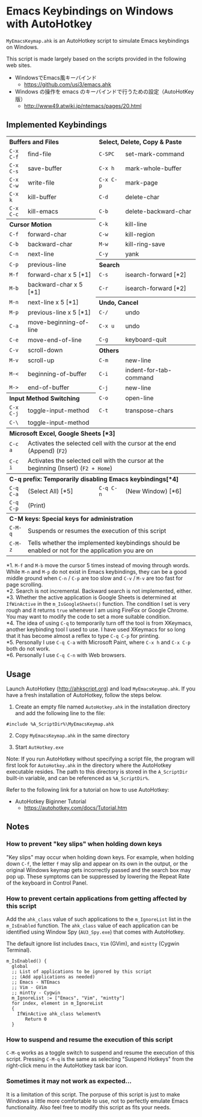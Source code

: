 # Emacs Keybindings on Windows with AutoHotkey

`MyEmacsKeymap.ahk` is an AutoHotkey script to simulate Emacs keybindings on Windows.

This script is made largely based on the scripts provided in the following web sites.

* WindowsでEmacs風キーバインド
  * https://github.com/usi3/emacs.ahk
* Windows の操作を emacs のキーバインドで行うための設定（AutoHotKey版）
  * http://www49.atwiki.jp/ntemacs/pages/20.html

## Implemented Keybindings

<table>
<tr>
<th colspan="2" align="left">Buffers and Files</th><th colspan="2" align="left">Select, Delete, Copy & Paste</th>
</tr>
<tr>
<td><code>C-x C-f</code></td><td>find-file</td><td><code>C-SPC</code></td><td>set-mark-command</td>
</tr>
<tr>
<td><code>C-x C-s</code></td><td>save-buffer</td><td><code>C-x h</code></td><td>mark-whole-buffer</td>
</tr>
<tr>
<td><code>C-x C-w</code></td><td>write-file</td><td><code>C-x C-p</code></td><td>mark-page</td>
</tr>
<tr>
<td><code>C-x k</code></td><td>kill-buffer</td><td><code>C-d</code></td><td>delete-char</td>
</tr>
<tr>
<td><code>C-x C-c</code></td><td>kill-emacs</td><td><code>C-b</code></td><td>delete-backward-char</td>
</tr>
<tr>
<th colspan="2" align="left">Cursor Motion</th><td><code>C-k</code></td><td>kill-line</td>
</tr>
<tr>
<td><code>C-f</code></td><td>forward-char</td><td><code>C-w</code></td><td>kill-region</td>
</tr>
<tr>
<td><code>C-b</code></td><td>backward-char</td><td><code>M-w</code></td><td>kill-ring-save</td>
</tr>
<tr>
<td><code>C-n</code></td><td>next-line</td><td><code>C-y</code></td><td>yank</td>
</tr>
<tr>
<td><code>C-p</code></td><td>previous-line</td><th colspan="2" align="left">Search</th>
</tr>
<tr>
<td><code>M-f</code></td><td>forward-char x 5 [*1]</td><td><code>C-s</code></td><td>isearch-forward [*2]</td>
</tr>
<tr>
<td><code>M-b</code></td><td>backward-char x 5 [*1]</td><td><code>C-r</code></td><td>isearch-forward [*2]</td>
</tr>
<tr>
<td><code>M-n</code></td><td>next-line x 5 [*1]</td><th colspan="2" align="left">Undo, Cancel</th>
</tr>
<tr>
<td><code>M-p</code></td><td>previous-line x 5 [*1]</td><td><code>C-/</code></td><td>undo</td>
</tr>
<tr>
<td><code>C-a</code></td><td>move-beginning-of-line</td><td><code>C-x u</code></td><td>undo</td>
</tr>
<tr>
<td><code>C-e</code></td><td>move-end-of-line</td><td><code>C-g</code></td><td>keyboard-quit</td>
</tr>
<tr>
<td><code>C-v</code></td><td>scroll-down</td><th colspan="2" align="left">Others</th>
</tr>
<tr>
<td><code>M-v</code></td><td>scroll-up</td><td><code>C-m</code></td><td>new-line</td>
</tr>
<tr>
<td><code>M-<</code></td><td>beginning-of-buffer</td><td><code>C-i</code></td><td>indent-for-tab-command</td>
</tr>
<tr>
<td><code>M-></code></td><td>end-of-buffer</td><td><code>C-j</code></td><td>new-line</td>
</tr>
<tr>
<th colspan="2" align="left">Input Method Switching</th><td><code>C-o</code></td><td>open-line</td>
</tr>
<tr>
<td><code>C-x C-j</code></td><td>toggle-input-method</td><td><code>C-t</code></td><td>transpose-chars</td>
</tr>
<tr>
<td><code>C-\</code></td><td>toggle-input-method</td><td></td><td></td>
</tr>
<tr>
<th colspan="4" align="left">Microsoft Excel, Google Sheets [*3]</th>
</tr>
<tr>
<td><code>C-c a</code></td><td colspan="3">Activates the selected cell with the cursor at the end (Append) (<code>F2</code>)</td>
</tr>
<tr>
<td><code>C-c i</code></td><td colspan="3">Activates the selected cell with the cursor at the beginning (Insert) (<code>F2 + Home</code>)</td>
</tr>
<tr>
<th colspan="4" align="left">C-q prefix: Temporarily disabling Emacs keybindings[*4]</th>
</tr>
<tr>
<td><code>C-q C-a</code></td><td>(Select All) [*5]</td><td><code>C-q C-n</code></td><td>(New Window) [*6]</td>
</tr>
<tr>
<td><code>C-q C-p</code></td><td>(Print)</td><td></td><td></td>
</tr>
<tr>
<th colspan="4" align="left">C-M keys: Special keys for administration</th>
</tr>
<tr>
<td><code>C-M-q</code></td><td colspan="3">Suspends or resumes the execution of this script</td>
</tr>
<tr>
<td><code>C-M-z</code></td><td colspan="3">Tells whether the implemented keybindings should be enabled or not for the application you are on</td>
</tr>
</table>

\*1. `M-f` and `M-b` move the cursor 5 times instead of moving through words. While `M-n` and `M-p` do not exist in Emacs keybindings, they can be a good middle ground when `C-n` / `C-p` are too slow and `C-v` / `M-v` are too fast for page scrolling.<br/>
\*2. Search is not incremental. Backward search is not implemented, either.<br/>
\*3. Whether the active application is Google Sheets is determined at `IfWinActive` in the `m_IsGoogleSheets()` function. The condition I set is very rough and it returns `true` whenever I am using FireFox or Google Chrome. You may want to modify the code to set a more suitable condition.<br/>
\*4. The idea of using `C-q` to temporarily turn off the tool is from XKeymacs, another keybinding tool I used to use. I have used XKeymacs for so long that it has become almost a reflex to type `C-q C-p` for printing.<br/>
\*5. Personally I use `C-q C-a` with Microsoft Paint, where `C-x h` and `C-x C-p` both do not work.<br/>
\*6. Personally I use `C-q C-n` with Web browsers.

## Usage

Launch AutoHotkey (http://ahkscript.org) and load `MyEmacsKeymap.ahk`. If you have a fresh installation of AutoHotkey, follow the steps below.

1) Create an empty file named `AutoHotkey.ahk` in the installation directory and add the following line to the file:
```ahk
#include %A_ScriptDir%\MyEmacsKeymap.ahk
```
2) Copy `MyEmacsKeymap.ahk` in the same directory

3) Start `AutHotkey.exe`

Note: If you run AutoHotkey without specifying a script file, the program will first look for `AutoHotkey.ahk` in the directory where the AutoHotkey executable resides. The path to this directory is stored in the `A_ScriptDir` built-in variable, and can be referenced as `%A_ScriptDir%`.

Refer to the following link for a tutorial on how to use AutoHotkey:

* AutoHotkey Biginner Tutorial
  * https://autohotkey.com/docs/Tutorial.htm

## Notes

### How to prevent "key slips" when holding down keys

"Key slips" may occur when holding down keys. For example, when holding down `C-f`, the letter `f` may slip and appear on its own in the output, or the original Windows keymap gets incorrectly passed and the search box may pop up. These symptoms can be suppressed by lowering the Repeat Rate of the keyboard in Control Panel.

### How to prevent certain applications from getting affected by this script

Add the `ahk_class` value of such applications to the `m_IgnoreList` list in the `m_IsEnabled` function. The `ahk_class` value of each application can be identified using Window Spy (`AU3_Spy.exe`) that comes with AutoHotkey.

The default ignore list includes `Emacs`, `Vim` (GVim), and `mintty` (Cygwin Terminal).

```ahk
m_IsEnabled() {
  global
  ;; List of applications to be ignored by this script
  ;; (Add applications as needed)
  ;; Emacs - NTEmacs
  ;; Vim - GVim
  ;; mintty - Cygwin
  m_IgnoreList := ["Emacs", "Vim", "mintty"]
  for index, element in m_IgnoreList
  {
    IfWinActive ahk_class %element%
       Return 0
  }
```

### How to suspend and resume the execution of this script

`C-M-q` works as a toggle switch to suspend and resume the execution of this script. Pressing `C-M-q` is the same as selecting "Suspend Hotkeys" from the right-click menu in the AutoHotkey task bar icon.

### Sometimes it may not work as expected...

It is a limitation of this script. The porpuse of this script is just to make Windows a little more comfortable to use, not to perfectly emulate Emacs functionality. Also feel free to modify this script as fits your needs.
